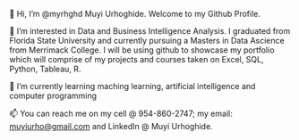 👋 Hi, I’m @myrhghd Muyi Urhoghide. Welcome to my Github Profile.

👀 I’m interested in Data and Business Intelligence Analysis. I graduated from Florida State University and currently pursuing a Masters in Data Ascience from Merrimack College. I    will be using github to showcase my portfolio which will comprise of my projects and courses taken on Excel, SQL, Python, Tableau, R.

🌱 I’m currently learning maching learning, artificial intelligence and computer programming

📫 You can reach me on my cell @ 954-860-2747; my email: muyiurho@gmail.com and LinkedIn @ Muyi Urhoghide.
